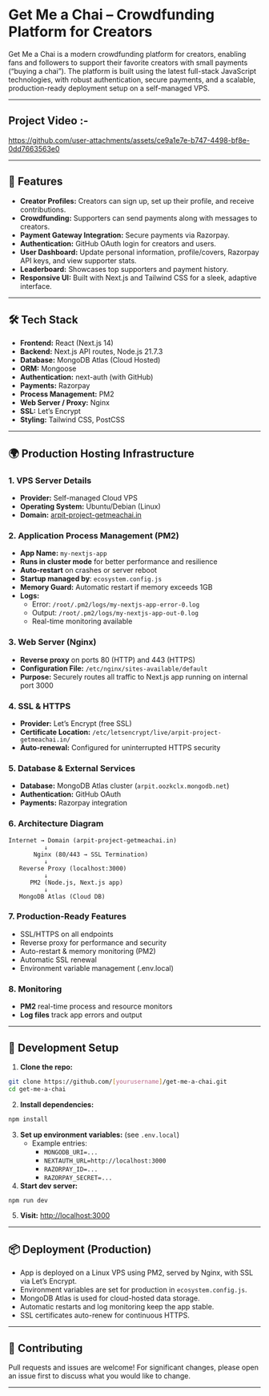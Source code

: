 # Get Me a Chai – Crowdfunding Platform for Creators

Get Me a Chai is a modern crowdfunding platform for creators, enabling fans and followers to support their favorite creators with small payments (“buying a chai”). The platform is built using the latest full-stack JavaScript technologies, with robust authentication, secure payments, and a scalable, production-ready deployment setup on a self-managed VPS.

---

## Project Video :-

https://github.com/user-attachments/assets/ce9a1e7e-b747-4498-bf8e-0dd7663563e0

---

## 🚩 Features

- **Creator Profiles:** Creators can sign up, set up their profile, and receive contributions.
- **Crowdfunding:** Supporters can send payments along with messages to creators.
- **Payment Gateway Integration:** Secure payments via Razorpay.
- **Authentication:** GitHub OAuth login for creators and users.
- **User Dashboard:** Update personal information, profile/covers, Razorpay API keys, and view supporter stats.
- **Leaderboard:** Showcases top supporters and payment history.
- **Responsive UI:** Built with Next.js and Tailwind CSS for a sleek, adaptive interface.

---

## 🛠️ Tech Stack

- **Frontend:** React (Next.js 14)
- **Backend:** Next.js API routes, Node.js 21.7.3
- **Database:** MongoDB Atlas (Cloud Hosted)
- **ORM:** Mongoose
- **Authentication:** next-auth (with GitHub)
- **Payments:** Razorpay
- **Process Management:** PM2
- **Web Server / Proxy:** Nginx
- **SSL:** Let’s Encrypt
- **Styling:** Tailwind CSS, PostCSS

---

## 🌍 Production Hosting Infrastructure

### 1. VPS Server Details
- **Provider:** Self-managed Cloud VPS
- **Operating System:** Ubuntu/Debian (Linux)
- **Domain:** [arpit-project-getmeachai.in](https://arpit-project-getmeachai.in)

### 2. Application Process Management (PM2)
- **App Name:** `my-nextjs-app`
- **Runs in cluster mode** for better performance and resilience
- **Auto-restart** on crashes or server reboot
- **Startup managed by**: `ecosystem.config.js`
- **Memory Guard:** Automatic restart if memory exceeds 1GB
- **Logs:**
  - Error: `/root/.pm2/logs/my-nextjs-app-error-0.log`
  - Output: `/root/.pm2/logs/my-nextjs-app-out-0.log`
  - Real-time monitoring available

### 3. Web Server (Nginx)
- **Reverse proxy** on ports 80 (HTTP) and 443 (HTTPS)
- **Configuration File:** `/etc/nginx/sites-available/default`
- **Purpose:** Securely routes all traffic to Next.js app running on internal port 3000

### 4. SSL & HTTPS
- **Provider:** Let’s Encrypt (free SSL)
- **Certificate Location:** `/etc/letsencrypt/live/arpit-project-getmeachai.in/`
- **Auto-renewal:** Configured for uninterrupted HTTPS security

### 5. Database & External Services
- **Database:** MongoDB Atlas cluster (`arpit.oozkclx.mongodb.net`)
- **Authentication:** GitHub OAuth
- **Payments:** Razorpay integration

### 6. Architecture Diagram

```
Internet → Domain (arpit-project-getmeachai.in)
          ↓
       Nginx (80/443 → SSL Termination)
          ↓
   Reverse Proxy (localhost:3000)
          ↓
      PM2 (Node.js, Next.js app)
          ↓
   MongoDB Atlas (Cloud DB)
```

### 7. Production-Ready Features
- SSL/HTTPS on all endpoints
- Reverse proxy for performance and security
- Auto-restart & memory monitoring (PM2)
- Automatic SSL renewal
- Environment variable management (.env.local)

### 8. Monitoring
- **PM2** real-time process and resource monitors
- **Log files** track app errors and output

---

## 🚀 Development Setup

1. **Clone the repo:**
```bash
git clone https://github.com/[yourusername]/get-me-a-chai.git
cd get-me-a-chai
```
2. **Install dependencies:**
```bash
npm install
```
3. **Set up environment variables:** (see `.env.local`)
   - Example entries:
     - `MONGODB_URI=...`
     - `NEXTAUTH_URL=http://localhost:3000`
     - `RAZORPAY_ID=...`
     - `RAZORPAY_SECRET=...`
4. **Start dev server:**
```bash
npm run dev
```
5. **Visit:** [http://localhost:3000](http://localhost:3000)

---

## 📦 Deployment (Production)

- App is deployed on a Linux VPS using PM2, served by Nginx, with SSL via Let’s Encrypt.
- Environment variables are set for production in `ecosystem.config.js`.
- MongoDB Atlas is used for cloud-hosted data storage.
- Automatic restarts and log monitoring keep the app stable.
- SSL certificates auto-renew for continuous HTTPS.

---

## 🙌 Contributing

Pull requests and issues are welcome! For significant changes, please open an issue first to discuss what you would like to change.

---
